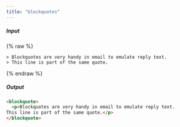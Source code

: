 ```yaml
---
title: "blockquotes"
---
```

##### Input

{% raw %}
~~~text
> Blockquotes are very handy in email to emulate reply text.
> This line is part of the same quote.
~~~
{% endraw %}

##### Output

~~~html
<blockquote>
  <p>Blockquotes are very handy in email to emulate reply text.
This line is part of the same quote.</p>
</blockquote>
~~~
